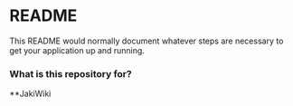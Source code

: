 # README #

This README would normally document whatever steps are necessary to get your application up and running.

### What is this repository for? ###
**JakiWiki